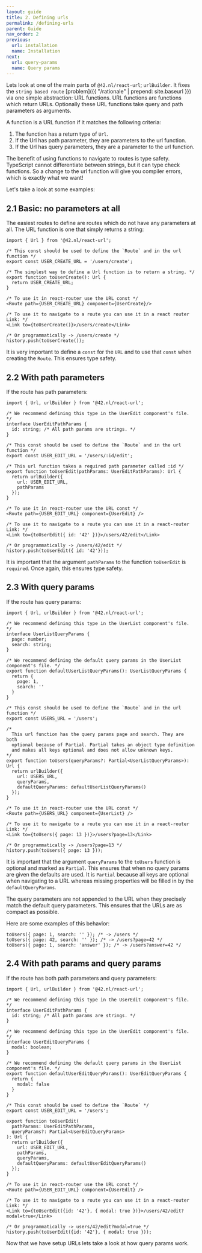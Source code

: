 ```yaml
---
layout: guide
title: 2. Defining urls
permalink: /defining-urls
parent: Guide
nav_order: 2
previous:
  url: installation
  name: Installation
next:
  url: query-params
  name: Query params
---
```


Lets look at one of the main parts of `@42.nl/react-url`; `urlBuilder`. It fixes the `string based route` [problem]({{ "/rationale" | prepend: site.baseurl }}) via one simple
abstraction: URL functions. URL functions are functions which return URLs.
Optionally these URL functions take query and path parameters
as arguments.

A function is a URL function if it matches the following criteria:

1. The function has a return type of `Url`.
2. If the Url has path parameter, they are parameters to the url function.
3. If the Url has query parameters, they are a parameter to the url function.

The benefit of using functions to navigate to routes is type safety.
TypeScript cannot differentiate between strings, but it can type check
functions. So a change to the url function will give you compiler
errors, which is exactly what we want!

Let's take a look at some examples:

## 2.1 Basic: no parameters at all

The easiest routes to define are routes which do not have any parameters
at all. The URL function is one that simply returns a string:

```tsx
import { Url } from '@42.nl/react-url';

/* This const should be used to define the `Route` and in the url function */
export const USER_CREATE_URL = '/users/create';

/* The simplest way to define a Url function is to return a string. */
export function toUserCreate(): Url {
  return USER_CREATE_URL;
}

/* To use it in react-router use the URL const */
<Route path={USER_CREATE_URL} component={UserCreate}/>

/* To use it to navigate to a route you can use it in a react router Link: */
<Link to={toUserCreate()}>/users/create</Link>

/* Or programmatically -> /users/create */
history.push(toUserCreate());
```

It is very important to define a `const` for the `URL` and to use
that `const` when creating the `Route`. This ensures type safety.

## 2.2 With path parameters

If the route has path parameters:

```tsx
import { Url, urlBuilder } from '@42.nl/react-url';

/* We recommend defining this type in the UserEdit component's file. */
interface UserEditPathParams {
  id: string; /* All path params are strings. */
}

/* This const should be used to define the `Route` and in the url function */
export const USER_EDIT_URL = '/users/:id/edit';

/* This url function takes a required path parameter called :id */
export function toUserEdit(pathParams: UserEditPathParams): Url {
  return urlBuilder({
    url: USER_EDIT_URL,
    pathParams
  });
}

/* To use it in react-router use the URL const */
<Route path={USER_EDIT_URL} component={UserEdit} />

/* To use it to navigate to a route you can use it in a react-router Link: */
<Link to={toUserEdit({ id: '42' })}>/users/42/edit</Link>

/* Or programmatically -> /users/42/edit */
history.push(toUserEdit({ id: '42'}));
```

It is important that the argument `pathParams` to the function `toUserEdit` is `required`. Once again, this ensures type safety.

## 2.3 With query params

If the route has query params:

```tsx
import { Url, urlBuilder } from '@42.nl/react-url';

/* We recommend defining this type in the UserList component's file. */
interface UserListQueryParams {
  page: number;
  search: string;
}

/* We recommend defining the default query params in the UserList component's file. */
export function defaultUserListQueryParams(): UserListQueryParams {
  return {
    page: 1,
    search: ''
  }
}

/* This const should be used to define the `Route` and in the url function */
export const USERS_URL = '/users';

/*
  This url function has the query params page and search. They are both
  optional because of Partial. Partial takes an object type definition
  and makes all keys optional and does not allow unknown keys.
*/
export function toUsers(queryParams?: Partial<UserListQueryParams>): Url {
  return urlBuilder({
    url: USERS_URL,
    queryParams,
    defaultQueryParams: defaultUserListQueryParams()
  });
}

/* To use it in react-router use the URL const */
<Route path={USERS_URL} component={UserList} />

/* To use it to navigate to a route you can use it in a react-router Link: */
<Link to={toUsers({ page: 13 })}>/users?page=13</Link>

/* Or programmatically -> /users?page=13 */
history.push(toUsers({ page: 13 }));
```

It is important that the argument `queryParams` to the `toUsers`
function is optional and marked as `Partial`. This ensures that when no
query params are given the defaults are used. It is `Partial` because
all keys are optional when navigating to a URL whereas missing properties
will be filled in by the `defaultQueryParams`.

The query parameters are not appended to the URL when they precisely match
the default query parameters. This ensures that the URLs are as compact as possible.

Here are some examples of this behavior:

```tsx
toUsers({ page: 1, search: '' }); /* -> /users */
toUsers({ page: 42, search: '' }); /* -> /users?page=42 */
toUsers({ page: 1, search: 'answer' }); /* -> /users?answer=42 */
```

## 2.4 With path params and query params

If the route has both path parameters and query parameters:

```tsx
import { Url, urlBuilder } from '@42.nl/react-url';

/* We recommend defining this type in the UserEdit component's file. */
interface UserEditPathParams {
  id: string; /* All path params are strings. */
}

/* We recommend defining this type in the UserEdit component's file. */
interface UserEditQueryParams {
  modal: boolean;
}

/* We recommend defining the default query params in the UserList component's file. */
export function defaultUserEditQueryParams(): UserEditQueryParams {
  return {
    modal: false
  }
}

/* This const should be used to define the `Route` */
export const USER_EDIT_URL = '/users';

export function toUserEdit(
  pathParams: UserEditPathParams,
  queryParams?: Partial<UserEditQueryParams>
): Url {
  return urlBuilder({
    url: USER_EDIT_URL,
    pathParams,
    queryParams,
    defaultQueryParams: defaultUserEditQueryParams()
  });
}

/* To use it in react-router use the URL const */
<Route path={USER_EDIT_URL} component={UserEdit} />

/* To use it to navigate to a route you can use it in a react-router Link: */
<Link to={toUserEdit({id: '42'}, { modal: true })}>/users/42/edit?modal=true</Link>

/* Or programmatically -> users/42/edit?modal=true */
history.push(toUserEdit({id: '42'}, { modal: true }));
```

Now that we have setup URLs lets take a look at how query params work.
